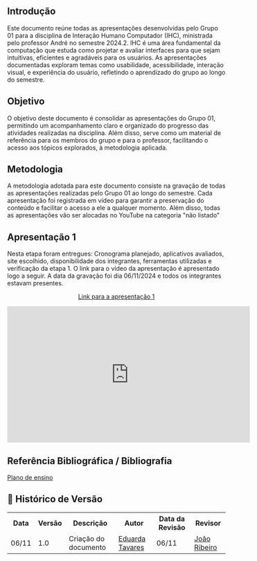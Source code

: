 ## Introdução
Este documento reúne todas as apresentações desenvolvidas pelo Grupo 01 para a disciplina de Interação Humano Computador (IHC), ministrada pelo professor André no semestre 2024.2. IHC é uma área fundamental da computação que estuda como projetar e avaliar interfaces para que sejam intuitivas, eficientes e agradáveis para os usuários. As apresentações documentadas exploram temas como usabilidade, acessibilidade, interação visual, e experiência do usuário, refletindo o aprendizado do grupo ao longo do semestre.

## Objetivo
O objetivo deste documento é consolidar as apresentações do Grupo 01, permitindo um acompanhamento claro e organizado do progresso das atividades realizadas na disciplina. Além disso, serve como um material de referência para os membros do grupo e para o professor, facilitando o acesso aos tópicos explorados, à metodologia aplicada.

## Metodologia
A metodologia adotada para este documento consiste na gravação de todas as apresentações realizadas pelo Grupo 01 ao longo do semestre. Cada apresentação foi registrada em vídeo para garantir a preservação do conteúdo e facilitar o acesso a ele a qualquer momento. Além disso, todas as apresentações vão ser alocadas no YouTube na categoria "não listado"

## Apresentação 1
Nesta etapa foram entregues: Cronograma planejado, aplicativos avaliados, site escolhido, disponibilidade dos integrantes, ferramentas utilizadas e verificação da etapa 1. O link para o vídeo da apresentação é apresentado logo a seguir. A data da gravação foi dia 06/11/2024 e todos os integrantes estavam presentes.

<p align="center"><a href="https://youtu.be/cNwGmvcH3YQ">Link para a apresentação 1</a></p> 

<div align="center">
    <iframe width="560" height="315" src="https://www.youtube.com/embed/cNwGmvcH3YQ" frameborder="0" allow="accelerometer; autoplay; clipboard-write; encrypted-media; gyroscope; picture-in-picture" allowfullscreen></iframe>
</div>

## Referência Bibliográfica / Bibliografia
[Plano de ensino](https://aprender3.unb.br/pluginfile.php/2972367/mod_resource/content/52/Plano_de_Ensino%20RE%20022024%20Turma%2002%20v1.pdf)

## :round_pushpin: Histórico de Versão 

<div align="center">
    <table>
        <tr>
            <th>Data</th>
            <th>Versão</th>
            <th>Descrição</th>
            <th>Autor</th>
            <th>Data da Revisão</th>
            <th>Revisor</th>
        </tr>
        <tr>
            <td>06/11</td>
            <td>1.0</td>
            <td>Criação do documento</td>
            <td><a href="https://github.com/erteduarda">Eduarda Tavares</a></td>
            <td>06/11</td>
            <td><a href="https://github.com/Joa0V">João Ribeiro</a></td>
        </tr>
    </table>
</div>